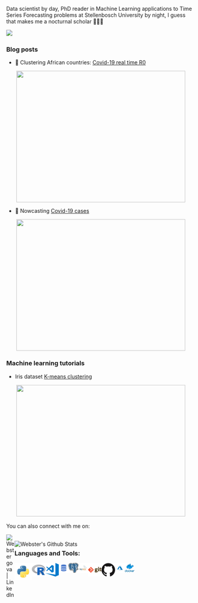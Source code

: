 
Data scientist by day, PhD reader in Machine Learning applications to Time Series Forecasting problems at Stellenbosch University by night, I guess that makes me a nocturnal scholar 👩🏾‍💻

![](https://media.giphy.com/media/11JTxkrmq4bGE0/giphy.gif)

### Blog posts

- 💬 Clustering African countries: [Covid-19 real time R0](https://medium.com/@webster_gova/why-you-should-cluster-covid-19-cases-in-africa-e3cfd7de7087)
<p align="center"> 
<img align="center"src="https://miro.medium.com/max/625/0*2a95vpQkbMnili-y" width="450" height= "350">
</p>

- 🔭 Nowcasting [Covid-19 cases](https://medium.com/@webster_gova/nowcasting-beyond-covid-19-visualisations-cf687882f313)
<p align="center"> 
<img align="center" src="https://miro.medium.com/max/700/0*hk1faR5Aagf-Asei" width="450" height= "350"> 
</p>

### Machine learning tutorials

- Iris dataset [K-means clustering](https://github.com/wgova/kmeans-clustering)
<p align="center">
<img src="https://github.com/wgova/kmeans-clustering/blob/master/img/pairwise.png?raw=true" width="450" height= "350">
</p>

You can also connect with me on:

[<img align="left" alt="Webster gova | LinkedIn" width="22px" src="https://upload.wikimedia.org/wikipedia/commons/thumb/c/c9/Linkedin.svg/220px-Linkedin.svg.png" />][linkedin]
<br />
<img align="left" alt="Webster's Github Stats" src="https://github-readme-stats.vercel.app/api?username=wgova&show_icons=true&hide_border=true" />

### Languages and Tools:

<img align="left" alt="Python" width="46px" src="https://raw.githubusercontent.com/github/explore/80688e429a7d4ef2fca1e82350fe8e3517d3494d/topics/python/python.png" />

<img align="left" alt="R" width="36px" src="https://raw.githubusercontent.com/github/explore/80688e429a7d4ef2fca1e82350fe8e3517d3494d/topics/r/r.png" />

<img align="left" alt="Visual Studio Code" width="36px" src="https://raw.githubusercontent.com/github/explore/80688e429a7d4ef2fca1e82350fe8e3517d3494d/topics/visual-studio-code/visual-studio-code.png" />

<img align="left" alt="SQL" width="26px" src="https://raw.githubusercontent.com/github/explore/80688e429a7d4ef2fca1e82350fe8e3517d3494d/topics/sql/sql.png" />

<img align="left" alt="PostgreSQL" width="26px" src="https://raw.githubusercontent.com/github/explore/80688e429a7d4ef2fca1e82350fe8e3517d3494d/topics/postgresql/postgresql.png" />

<img align="left" alt="MySQL" width="26px" src="https://raw.githubusercontent.com/github/explore/80688e429a7d4ef2fca1e82350fe8e3517d3494d/topics/mysql/mysql.png" />

<img align="left" alt="Git" width="36px" src="https://raw.githubusercontent.com/github/explore/80688e429a7d4ef2fca1e82350fe8e3517d3494d/topics/git/git.png" />

<img align="left" alt="GitHub" width="36px" src="https://raw.githubusercontent.com/github/explore/78df643247d429f6cc873026c0622819ad797942/topics/github/github.png" />

<img align="left" alt="Azure" width="26px" src="https://raw.githubusercontent.com/github/explore/80688e429a7d4ef2fca1e82350fe8e3517d3494d/topics/azure/azure.png" />

<img align="left" alt="Docker" width="26px" src="https://raw.githubusercontent.com/github/explore/80688e429a7d4ef2fca1e82350fe8e3517d3494d/topics/docker/docker.png" />

[linkedin]: https://linkedin.com/in/webstergova
